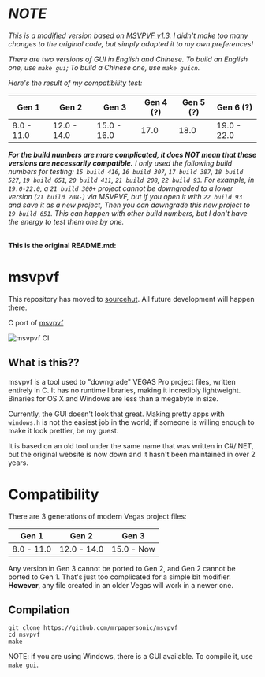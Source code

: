 # *NOTE*
*This is a modified version based on [MSVPVF v1.3](https://github.com/mrpapersonic/msvpvf). I didn't make too many changes to the original code, but simply adapted it to my own preferences!*

*There are two versions of GUI in English and Chinese. To build an English one, use ```make gui```; To build a Chinese one, use ```make guicn```.*

*Here's the result of my compatibility test:*

Gen 1 | Gen 2 | Gen 3 | Gen 4 (?) | Gen 5 (?) | Gen 6 (?)
--- | --- | --- | --- | --- | --- 
8.0 - 11.0 | 12.0 - 14.0 | 15.0 - 16.0 | 17.0 | 18.0 | 19.0 - 22.0

*__For the build numbers are more complicated, it does NOT mean that these versions are necessarily compatible.__ I only used the following build numbers for testing: ```15 build 416```, ```16 build 307```, ```17 build 387```, ```18 build 527```, ```19 build 651```, ```20 build 411```, ```21 build 208```, ```22 build 93```. For example, in ```19.0-22.0```, a ```21 build 300+``` project cannot be downgraded to a lower version (```21 build 208-```) via MSVPVF, but if you open it with ```22 build 93``` and save it as a new project, Then you can downgrade this new project to ```19 build 651```. This can happen with other build numbers, but I don't have the energy to test them one by one.*

<br>**This is the original README.md:**

# msvpvf
This repository has moved to [sourcehut](https://sr.ht/~mrpapersonic/msvpvf/). All future development will happen there.

C port of [msvpvf](https://archive.org/details/msvpvf-1.3-movie-studio-vegas-pro-version-faker-msvpvf-updated-to-1.31-focus-on-vegas)

![msvpvf CI](https://github.com/mrpapersonic/msvpvf/actions/workflows/build.yml/badge.svg)

## What is this??
msvpvf is a tool used to "downgrade" VEGAS Pro project files, written entirely in C. It has no runtime libraries, making it incredibly lightweight. Binaries for OS X and Windows are less than a megabyte in size.

Currently, the GUI doesn't look that great. Making pretty apps with `windows.h` is not the easiest job in the world; if someone is willing enough to make it look prettier, be my guest.

It is based on an old tool under the same name that was written in C#/.NET, but the original website is now down and it hasn't been maintained in over 2 years.

# Compatibility
There are 3 generations of modern Vegas project files:

Gen 1 | Gen 2 | Gen 3
--- | --- | ---
8.0 - 11.0 | 12.0 - 14.0 | 15.0 - Now

Any version in Gen 3 cannot be ported to Gen 2, and Gen 2 cannot be ported to Gen 1. That's just too complicated for a simple bit modifier. **However**, any file created in an older Vegas will work in a newer one.

## Compilation
```
git clone https://github.com/mrpapersonic/msvpvf
cd msvpvf
make
```

NOTE: if you are using Windows, there is a GUI available. To compile it, use `make gui`.
